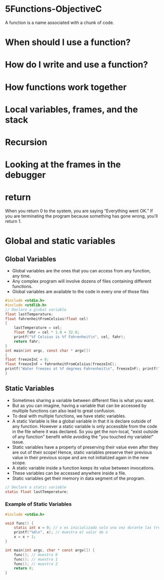 # 5Functions-ObjectiveC
A function is a name associated with a chunk of code. 

# When should I use a function?

# How do I write and use a function?

# How functions work together

# Local variables, frames, and the stack

# Recursion

# Looking at the frames in the debugger

# return

When you return 0 to the system, you are saying “Everything went OK.” If you are terminating the program because something has gone wrong, you’ll return 1.

# Global and static variables

## Global Variables

- Global variables are the ones that you can access from any function, any time.
- Any complex program will involve dozens of files containing different functions.
- Global variables are available to the code in every one of those files

``` c
#include <stdio.h>
#include <stdlib.h>
// Declare a global variable
float lastTemperature;
float fahrenheitFromCelsius(float cel)
{
    lastTemperature = cel;
    float fahr = cel * 1.8 + 32.0;
    printf("%f Celsius is %f Fahrenheit\n", cel, fahr);
    return fahr;
}
int main(int argc, const char * argv[])
{
float freezeInC = 0;
float freezeInF = fahrenheitFromCelsius(freezeInC);
printf("Water freezes at %f degrees Fahrenheit\n", freezeInF); printf("The last temperature converted was %f\n", lastTemperature); return EXIT_SUCCESS;
}
```

## Static Variables

- Sometimes sharing a variable between different files is what you want.
- But as you can imagine, having a variable that can be accessed by multiple functions can also lead to great confusion.
- To deal with multiple functions, we have static variables. 
- A static Variable is like a global variable in that it is declare outside of any function. However a static variable is only accessible from the code in the file where it was declared. So you get the non-local, "exist outside of any function" benefit while avoiding the "you touched my variable!" issue.
- Static variables have a property of preserving their value even after they are out of their scope! Hence, static variables preserve their previous value in their previous scope and are not initialized again in the new scope.
- A static variable inside a function keeps its value between invocations.
- These variables can be accessed anywhere inside a file.
- Static variables get their memory in data segment of the program.

``` c
// Declare a static variable 
static float lastTemperature;
```

### Example of Static Variables

``` c
#include <stdio.h>

void func() {
	static int x = 0; // x es inicializada solo una vez durante las tres llamadas a func()
	printf("%d\n", x); // muestra el valor de x
	x = x + 1;
}

int main(int argc, char * const argv[]) {
	func(); // muestra 0
	func(); // muestra 1
	func(); // muestra 2
	return 0;
}
```





### 


